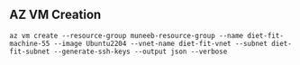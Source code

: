## AZ VM Creation
```az vm create --resource-group muneeb-resource-group --name diet-fit-machine-55 --image Ubuntu2204 --vnet-name diet-fit-vnet --subnet diet-fit-subnet --generate-ssh-keys --output json --verbose```
